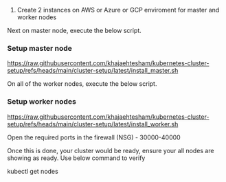 
1. Create 2 instances on AWS or Azure or GCP enviroment for master and worker nodes

Next on master node, execute the below script.

### Setup master node

https://raw.githubusercontent.com/khajaehtesham/kubernetes-cluster-setup/refs/heads/main/cluster-setup/latest/install_master.sh


On all of the worker nodes, execute the below script. 

### Setup worker nodes

https://raw.githubusercontent.com/khajaehtesham/kubernetes-cluster-setup/refs/heads/main/cluster-setup/latest/install_worker.sh


Open the required ports in the firewall (NSG)  - 30000-40000

Once this is done, your cluster would be ready, ensure your all nodes are showing as ready. Use below command to verify


kubectl get nodes 


